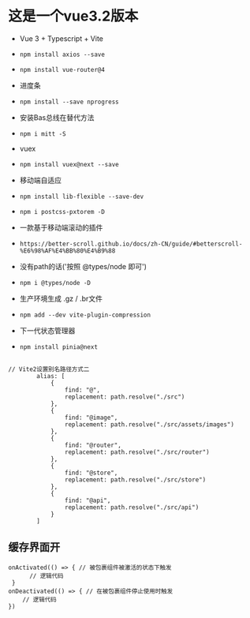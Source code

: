 # 这是一个vue3.2版本 

- Vue 3 + Typescript + Vite
- `npm install axios --save`
- `npm install vue-router@4`

- 进度条
- `npm install --save nprogress` 

- 安装Bas总线在替代方法
- `npm i mitt -S`

- vuex
- `npm install vuex@next --save`

- 移动端自适应
- `npm install lib-flexible --save-dev`
- `npm i postcss-pxtorem -D`

- 一款基于移动端滚动的插件
- `https://better-scroll.github.io/docs/zh-CN/guide/#betterscroll-%E6%98%AF%E4%BB%80%E4%B9%88`
<!--  @click="()=>$router.push('/home')" 直接写再模板上的写法 -->

- 没有path的话('按照 @types/node 即可')
- `npm i @types/node -D`

- 生产环境生成 .gz / .br文件
- `npm add --dev vite-plugin-compression`

- 下一代状态管理器
- `npm install pinia@next`

```

// Vite2设置别名路径方式二
        alias: [
            {
                find: "@",
                replacement: path.resolve("./src")
            },
            {
                find: "@image",
                replacement: path.resolve("./src/assets/images")
            },
            {
                find: "@router",
                replacement: path.resolve("./src/router")
            },
            {
                find: "@store",
                replacement: path.resolve("./src/store")
            },
            {
                find: "@api",
                replacement: path.resolve("./src/api")
            }
        ]
```


## 缓存界面开

```
onActivated(() => { // 被包裹组件被激活的状态下触发
      // 逻辑代码
 }
onDeactivated(() => { // 在被包裹组件停止使用时触发
    // 逻辑代码
})
```